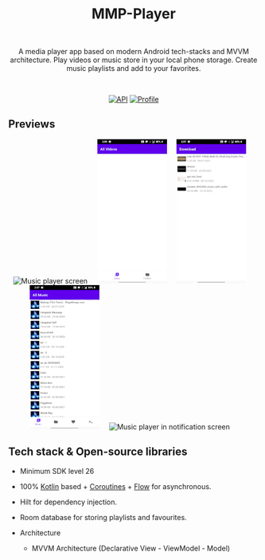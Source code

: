 
<h1 align="center">MMP-Player</h1></br>
<p align="center">  
A media player app based on modern Android tech-stacks and MVVM architecture. Play videos or music store in your local phone storage. Create music playlists and add to your favorites.
</p>
</br>

<p align="center">
  <a href="https://android-arsenal.com/api?level=26"><img alt="API" src="https://img.shields.io/badge/API-26%2B-brightgreen.svg?style=flat"/></a>
  <a href="https://github.com/Yashraj254"><img alt="Profile" src="https://img.shields.io/badge/Github-Yashraj-green?&logo=github"/></a> 
 
</p>

## Previews
<p align="center">
<img src="previews/record5.gif" alt="Music player screen" width="140" height = "290">&nbsp;&nbsp;&nbsp;&nbsp;
<img src="previews/record1.gif" alt="All videos and folders screen" width="140" height = "290">&nbsp;&nbsp;&nbsp;&nbsp;
<img src="previews/record2.gif" alt="Video player screen" width="140" height = "290">&nbsp;&nbsp;&nbsp;&nbsp;
<img src="previews/record3.gif" alt="All music,folders,favourites,playlists screen" width="140" height = "290">&nbsp;&nbsp;&nbsp;&nbsp;
<img src="previews/record4.gif" alt="Music player in notification screen" width="140" height = "290">&nbsp;&nbsp;&nbsp;&nbsp;
</p>

## Tech stack & Open-source libraries
- Minimum SDK level 26
- 100% [Kotlin](https://kotlinlang.org/) based + [Coroutines](https://github.com/Kotlin/kotlinx.coroutines) + [Flow](https://kotlin.github.io/kotlinx.coroutines/kotlinx-coroutines-core/kotlinx.coroutines.flow/) for asynchronous.
- Hilt for dependency injection.
- Room database for storing playlists and favourites.

- Architecture
  - MVVM Architecture (Declarative View - ViewModel - Model)
